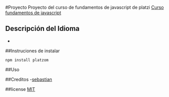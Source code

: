 #Proyecto
Proyecto del curso de fundamentos de javascript de platzi
[Curso fundamentos de javascript](https://platzi.com.co)
## Descripción del Idioma
- 

##Instruciones de instalar

```
npm install platzom

```

##Uso

##Creditos
-[sebastian](https://sebastian)

##license
[MIT](https://opensource.org/licenses/MIT)